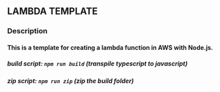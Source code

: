 ## LAMBDA TEMPLATE

### Description
#### This is a template for creating a lambda function in AWS with Node.js.
##### build script: `npm run build` (transpile typescript to javascript)
##### zip script: `npm run zip` (zip the build folder)

